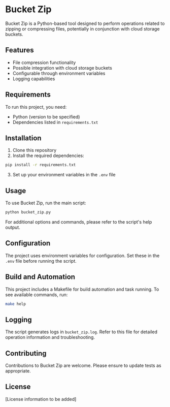 # Bucket Zip

Bucket Zip is a Python-based tool designed to perform operations related to zipping or compressing files, potentially in conjunction with cloud storage buckets.

## Features

- File compression functionality
- Possible integration with cloud storage buckets
- Configurable through environment variables
- Logging capabilities

## Requirements

To run this project, you need:

- Python (version to be specified)
- Dependencies listed in `requirements.txt`

## Installation

1. Clone this repository
2. Install the required dependencies:

```bash
pip install -r requirements.txt
```

3. Set up your environment variables in the `.env` file

## Usage

To use Bucket Zip, run the main script:

```bash
python bucket_zip.py
```

For additional options and commands, please refer to the script's help output.

## Configuration

The project uses environment variables for configuration. Set these in the `.env` file before running the script.

## Build and Automation

This project includes a Makefile for build automation and task running. To see available commands, run:

```bash
make help
```

## Logging

The script generates logs in `bucket_zip.log`. Refer to this file for detailed operation information and troubleshooting.

## Contributing

Contributions to Bucket Zip are welcome. Please ensure to update tests as appropriate.

## License

[License information to be added]